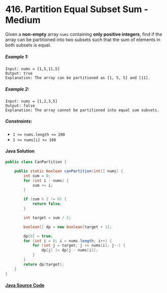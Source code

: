 # 416. Partition Equal Subset Sum - Medium

Given a <b>non-empty</b> array ```nums``` containing <b>only positive integers</b>, find if the array can be partitioned into two subsets such that the sum of elements in both subsets is equal.

##### Example 1:

```
Input: nums = [1,5,11,5]
Output: true
Explanation: The array can be partitioned as [1, 5, 5] and [11].
```

##### Example 2:

```
Input: nums = [1,2,3,5]
Output: false
Explanation: The array cannot be partitioned into equal sum subsets.
```

##### Constraints:

- ```1 <= nums.length <= 200```
- ```1 <= nums[i] <= 100```

#### Java Solution
```java
public class CanPartition {

    public static boolean canPartition(int[] nums) {
        int sum = 0;
        for (int i : nums) {
            sum += i;
        }

        if (sum % 2 != 0) {
            return false;
        }

        int target = sum / 2;

        boolean[] dp = new boolean[target + 1];

        dp[0] = true;
        for (int i = 0; i < nums.length; i++) {
            for (int j = target; j >= nums[i]; j--) {
                dp[j] |= dp[j - nums[i]];
            }
        }
        return dp[target];
    }
}
```

#### [Java Source Code](../../../src/main/java/com/algorithm/dynamicprogramming/CanPartition.java)
